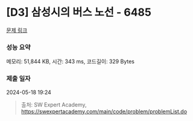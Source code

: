 # [D3] 삼성시의 버스 노선 - 6485 

[문제 링크](https://swexpertacademy.com/main/code/problem/problemDetail.do?contestProbId=AWczm7QaACgDFAWn) 

### 성능 요약

메모리: 51,844 KB, 시간: 343 ms, 코드길이: 329 Bytes

### 제출 일자

2024-05-18 19:24



> 출처: SW Expert Academy, https://swexpertacademy.com/main/code/problem/problemList.do